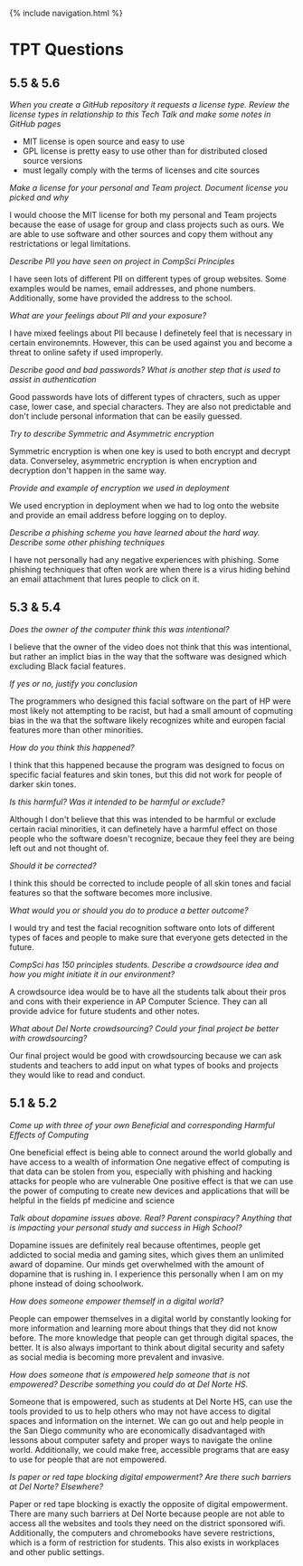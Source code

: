 {% include navigation.html %}

# TPT Questions

## 5.5 & 5.6

_When you create a GitHub repository it requests a license type. Review the license types in relationship to this Tech Talk and make some notes in GitHub pages_

* MIT license is open source and easy to use
* GPL license is pretty easy to use other than for distributed closed source versions
* must legally comply with the terms of licenses and cite sources 

_Make a license for your personal and Team project. Document license you picked and why_

I would choose the MIT license for both my personal and Team projects because the ease of usage for group and class projects such as ours. We are able to use software and other sources and copy them without any restrictations or legal limitations.

_Describe PII you have seen on project in CompSci Principles_ 

I have seen lots of different PII on different types of group websites. Some examples would be names, email addresses, and phone numbers. Additionally, some have provided the address to the school. 

_What are your feelings about PII and your exposure?_

I have mixed feelings about PII because I definetely feel that is necessary in certain environemnts. However, this can be used against you and become a threat to online safety if used improperly. 

_Describe good and bad passwords? What is another step that is used to assist in authentication_

Good passwords have lots of different types of chracters, such as upper case, lower case, and special characters. They are also not predictable and don't include personal information that can be easily guessed. 

_Try to describe Symmetric and Asymmetric encryption_

Symmetric encryption is when one key is used to both encrypt and decrypt data. Converseley, asymmetric encryption is when encryption and decryption don't happen in the same way. 

_Provide and example of encryption we used in deployment_

We used encryption in deployment when we had to log onto the website and provide an email address before logging on to deploy. 

_Describe a phishing scheme you have learned about the hard way. Describe some other phishing techniques_

I have not personally had any negative experiences with phishing. Some phishing techniques that often work are when there is a virus hiding behind an email attachment that lures people to click on it. 



## 5.3 & 5.4
_Does the owner of the computer think this was intentional?_

I believe that the owner of the video does not think that this was intentional, but rather an implict bias in the way that the software was designed which excluding Black facial features. 

_If yes or no, justify you conclusion_

The programmers who designed this facial software on the part of HP were most likely not attempting to be racist, but had a small amount of copmuting bias in the wa that the software likely recognizes white and europen facial features more than other minorities. 

_How do you think this happened?_

I think that this happened because the program was designed to focus on specific facial features and skin tones, but this did not work for people of darker skin tones. 

_Is this harmful? Was it intended to be harmful or exclude?_

Although I don't believe that this was intended to be harmful or exclude certain racial minorities, it can definetely have a harmful effect on those people who the software doesn't recognize, becaue they feel they are being left out and not thought of. 

_Should it be corrected?_

I think this should be corrected to include people of all skin tones and facial features so that the software becomes more inclusive. 

_What would you or should you do to produce a better outcome?_

I would try and test the facial recognition software onto lots of different types of faces and people to make sure that everyone gets detected in the future. 

_CompSci has 150 principles students. Describe a crowdsource idea and how you might initiate it in our environment?_

A crowdsource idea would be to have all the students talk about their pros and cons with their experience in AP Computer Science. They can all provide advice for future students and other notes. 

_What about Del Norte crowdsourcing? Could your final project be better with crowdsourcing?_

Our final project would be good with crowdsourcing because we can ask students and teachers to add input on what types of books and projects they would like to read and conduct. 



## 5.1 & 5.2
_Come up with three of your own Beneficial and corresponding Harmful Effects of Computing_

One beneficial effect is being able to connect around the world globally and have access to a wealth of information
One negative effect of computing is that data can be stolen from you, especially with phishing and hacking attacks for people who are vulnerable
One positive effect is that we can use the power of computing to create new devices and applications that will be helpful in the fields pf medicine and science

_Talk about dopamine issues above. Real? Parent conspiracy? Anything that is impacting your personal study and success in High School?_

Dopamine issues are definitely real because oftentimes, people get addicted to social media and gaming sites, which gives them an unlimited award of dopamine. Our minds get overwhelmed with the amount of dopamine that is rushing in. I experience this personally when I am on my phone instead of doing schoolwork. 

_How does someone empower themself in a digital world?_

People can empower themselves in a digital world by constantly looking for more information and learning more about things that they did not know before. The more knowledge that people can get through digital spaces, the better. It is also always important to think about digital security and safety as social media is becoming more prevalent and invasive. 

_How does someone that is empowered help someone that is not empowered? Describe something you could do at Del Norte HS._

Someone that is empowered, such as students at Del Norte HS, can use the tools provided to us to help others who may not have access to digital spaces and information on the internet. We can go out and help people in the San Diego community who are economically disadvantaged with lessons about computer safety and proper ways to navigate the online world. Additionally, we could make free, accessible programs that are easy to use for people that are not empowered. 

_Is paper or red tape blocking digital empowerment? Are there such barriers at Del Norte? Elsewhere?_

Paper or red tape blocking is exactly the opposite of digital empowerment. There are many such barriers at Del Norte because people are not able to access all the websites and tools they need on the district sponsored wifi. Additionally, the computers and chromebooks have severe restrictions, which is a form of restriction for students. This also exists in workplaces and other public settings. 
